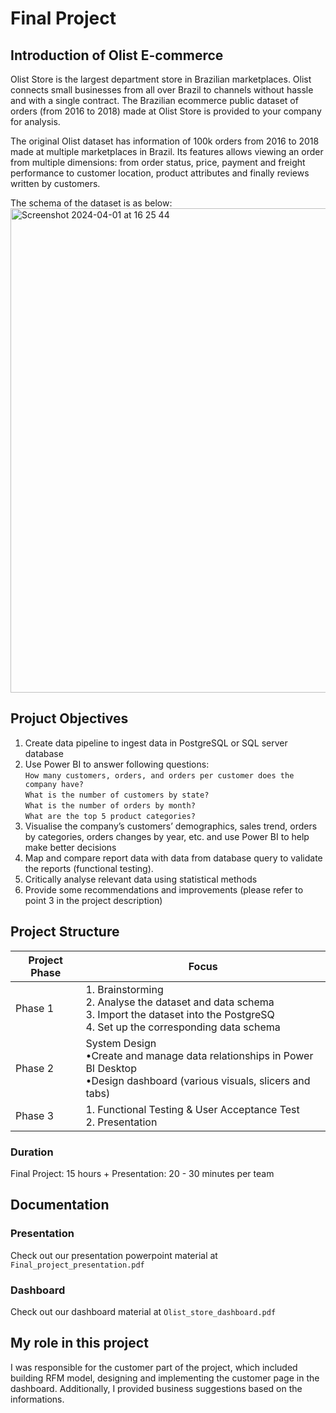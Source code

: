 # Final Project 
## Introduction of Olist E-commerce
Olist Store is the largest department store in Brazilian marketplaces. Olist connects small businesses from all over Brazil to channels without hassle and with a single contract. The Brazilian ecommerce public dataset of orders (from 2016 to 2018) made at Olist Store is provided to your company for analysis. 

The original Olist dataset has information of 100k orders from 2016 to 2018 made at multiple marketplaces in Brazil. Its features allows viewing an order from multiple dimensions: from order status, price, payment and freight performance to customer location, product attributes and finally reviews written by customers.

The schema of the dataset is as below:
<img width="775" alt="Screenshot 2024-04-01 at 16 25 44" src="https://github.com/Car-Cars/CarmenL.github.io/assets/161690053/4e0d9b8d-905f-435e-95ea-487160b1fae9">

## Projuct Objectives
1. Create data pipeline to ingest data in PostgreSQL or SQL server database
2. Use Power BI to answer following questions:
<br>```How many customers, orders, and orders per customer does the company have?```
<br>```What is the number of customers by state?```
<br>```What is the number of orders by month?```
<br>```What are the top 5 product categories?```
3. Visualise the company’s customers’ demographics, sales trend, orders by categories, orders changes by year, etc. and use Power BI to help make better decisions
4. Map and compare report data with data from database query to validate the reports (functional testing).
5. Critically analyse relevant data using statistical methods
6. Provide some recommendations and improvements (please refer to point 3 in the project description)

## Project Structure

| Project Phase | Focus |
|----------|----------|
| Phase 1 | 1. Brainstorming <br> 2. Analyse the dataset and data schema <br> 3. Import the dataset into the PostgreSQ <br> 4. Set up the corresponding data schema|
| Phase 2 | System Design <br> &bull;Create and manage data relationships in Power BI Desktop <br>&bull;Design dashboard (various visuals, slicers and tabs)  |
| Phase 3  | 1. Functional Testing & User Acceptance Test <br> 2. Presentation  |

### Duration
Final Project: 15 hours + Presentation: 20 - 30 minutes per team

## Documentation
### Presentation
Check out our presentation powerpoint material at  ```Final_project_presentation.pdf```

### Dashboard
Check out our dashboard material at ```Olist_store_dashboard.pdf``` 

## My role in this project
I was responsible for the customer part of the project, which included building RFM model, designing and implementing the customer page in the dashboard. Additionally, I provided business suggestions based on the informations. 
